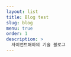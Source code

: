 ```yaml
---
layout: list
title: Blog test
slug: blog
menu: true
order: 1
description: >
  자이언트해마의 기술 블로그
---
```

